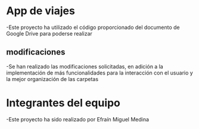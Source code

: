 # App de viajes

-Este proyecto ha utilizado el código proporcionado del documento de Google Drive para poderse realizar

## modificaciones

-Se han realizado las modificaciones solicitadas, en adición a la implementación de más funcionalidades para la interacción con el usuario y la mejor organización de las carpetas

# Integrantes del equipo

-Este proyecto ha sido realizado por Efraín Miguel Medina
